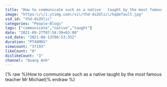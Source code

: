 ```yaml
---
title: "How to communicate such as a native   taught by the most famous teacher Mr Michael"
image: "https:\/\/i.ytimg.com\/vi\/thd-dsZUlic\/hqdefault.jpg"
vid_id: "thd-dsZUlic"
categories: "People-Blogs"
tags: ["communicate","native","taught"]
date: "2021-09-27T07:58:39+03:00"
vid_date: "2021-08-13T06:53:35Z"
duration: "PT46M8S"
viewcount: "37193"
likeCount: "0"
dislikeCount: "3"
channel: "Quang Anh"
---
```

{% raw %}How to communicate such as a native   taught by the most famous teacher Mr Michael{% endraw %}
